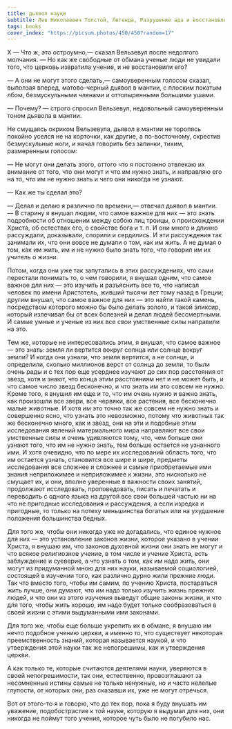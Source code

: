```yaml
---
title: дьявол науки
subtitle: Лев Николаевич Толстой, Легенда, Разрушение ада и восстановление его
tags: books
cover_index: "https://picsum.photos/450/450?random=17"
---
```




X
— Что ж, это остроумно,— сказал Вельзевул после недолгого молчания. — Но как же свободные от обмана ученые люди не увидали того, что церковь извратила учение, и не восстановили его?

— А они не могут этого сделать,— самоуверенным голосом сказал, выползая вперед, матово-черный дьявол в мантии, с плоским покатым лбом, безмускульными членами и оттопыренными большими ушами.

— Почему? — строго спросил Вельзевул, недовольный самоуверенным тоном дьявола в мантии.

Не смущаясь окриком Вельзевула, дьявол в мантии не торопясь покойно уселся не на корточки, как другие, а по-восточному, скрестив безмускульные ноги, и начал говорить без запинки, тихим, размеренным голосом:

— Не могут они делать этого, оттого что я постоянно отвлекаю их внимание от того, что они могут и что им нужно знать, и направляю его на то, что им не нужно знать и чего они никогда не узнают.

— Как же ты сделал это?

— Делал и делаю я различно по времени,— отвечал дьявол в мантии. — В старину я внушал людям, что самое важное для них — это знать подробности об отношении между собою лиц троицы, о происхождении Христа, об естествах его, о свойстве бога и т. п. И они много и длинно рассуждали, доказывали, спорили и сердились. И эти рассуждения так занимали их, что они вовсе не думали о том, как им жить. А не думая о том, как им жить, им и не нужно было знать того, что говорил им их учитель о жизни.

Потом, когда они уже так запутались в этих рассуждениях, что сами перестали понимать то, о чем говорили, я внушал одним, что самое важное для них — это изучить и разъяснить все то, что написал человек по имени Аристотель, живший тысячи лет тому назад в Греции; другим внушал, что самое важное для них — это найти такой камень, посредством которого можно бы было делать золото, и такой эликсир, который излечивал бы от всех болезней и делал людей бессмертными. И самые умные и ученые из них все свои умственные силы направили на это.

Тем же, которые не интересовались этим, я внушал, что самое важное — это знать: земля ли вертится вокруг солнца или солнце вокруг земли? И когда они узнали, что земля вертится, а не солнце, и определили, сколько миллионов верст от солнца до земли, то были очень рады и с тех пор еще усерднее изучают до сих пор расстояния от звезд, хотя и знают, что конца этим расстояниям нет и не может быть, и что самое число звезд бесконечно, и что знать им это совсем не нужно. Кроме того, я внушил им еще и то, что им очень нужно и важно знать, как произошли все звери, все червяки, все растения, все бесконечно малые животные. И хотя им это точно так же совсем не нужно знать и совершенно ясно, что узнать это невозможно, потому что животных так же бесконечно много, как и звезд, они на эти и подобные этим исследования явлений материального мира направляют все свои умственные силы и очень удивляются тому, что, чем больше они узнают того, что им не нужно знать, тем больше остается не узнанного ими. И хотя очевидно, что по мере их исследований область того, что им остается узнать, становится все шире и шире, предметы исследования все сложнее и сложнее и самые приобретаемые ими знания неприложимее и неприложимее к жизни, это нисколько не смущает их, и они, вполне уверенные в важности своих занятий, продолжают исследовать, проповедовать, писать и печатать и переводить с одного языка на другой все свои большей частью ни на что не пригодные исследования и рассуждения, а если изредка и пригодные, то только на потеху меньшинства богатых или на ухудшение положения большинства бедных.

Для того же, чтобы они никогда уже не догадались, что единое нужное для них — это установление законов жизни, которое указано в учении Христа, я внушаю им, что законов духовной жизни они знать не могут и что всякое религиозное учение, в том числе и учение Христа, есть заблуждение и суеверие, а что узнать о том, как им надо жить, они могут из придуманной мною для них науки, называемой социологией, состоящей в изучении того, как различно дурно жили прежние люди. Так что вместо того, чтобы им самим, по учению Христа, постараться жить лучше, они думают, что им надо только изучить жизнь прежних людей, и что они из этого изучения выведут общие законы жизни, и что для того, чтобы жить хорошо, им надо будет только сообразоваться в своей жизни с этими выдуманными ими законами.

Для того же, чтобы еще больше укрепить их в обмане, я внушаю им нечто подобное учению церкви, а именно то, что существует некоторая преемственность знаний, которая называется наукой, и что утверждения этой науки так же непогрешимы, как и утверждения церкви.

А как только те, которые считаются деятелями науки, уверяются в своей непогрешимости, так они, естественно, провозглашают за несомненные истины самые не только ненужные, но и часто нелепые глупости, от которых они, раз сказавши их, уже не могут отречься.

Вот от этого-то я и говорю, что до тех пор, пока я буду внушать им уважение, подобострастие к той науке, которую я выдумал для них, они никогда не поймут того учения, которое чуть было не погубило нас.
